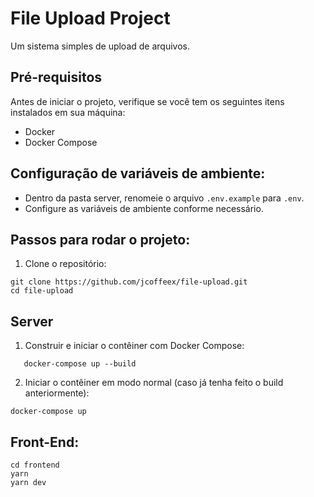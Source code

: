 # File Upload Project

Um sistema simples de upload de arquivos.

## Pré-requisitos

Antes de iniciar o projeto, verifique se você tem os seguintes itens instalados em sua máquina:

- Docker
- Docker Compose

## Configuração de variáveis de ambiente:

- Dentro da pasta server, renomeie o arquivo `.env.example` para `.env`.
- Configure as variáveis de ambiente conforme necessário.

## Passos para rodar o projeto:

1. Clone o repositório:

```
git clone https://github.com/jcoffeex/file-upload.git
cd file-upload
```

## Server

1. Construir e iniciar o contêiner com Docker Compose:

```
   docker-compose up --build
```

2. Iniciar o contêiner em modo normal (caso já tenha feito o build anteriormente):

```
docker-compose up
```

## Front-End:

```
cd frontend
yarn
yarn dev
```
